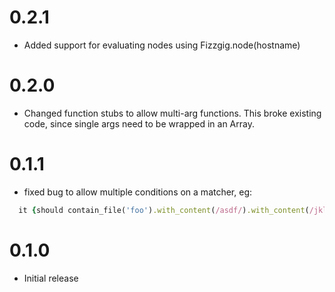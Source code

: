 # 0.2.1

  * Added support for evaluating nodes using Fizzgig.node(hostname)

# 0.2.0

  * Changed function stubs to allow multi-arg functions. This broke
existing code, since single args need to be wrapped in an Array.

# 0.1.1

  * fixed bug to allow multiple conditions on a matcher, eg:
```ruby
  it {should contain_file('foo').with_content(/asdf/).with_content(/jkl;/)}
```


# 0.1.0

  * Initial release

